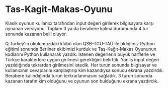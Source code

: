 # Tas-Kagit-Makas-Oyunu
Klasik oyunun kullanıcı tarafından input değeri girilerek bilgisayara karşı oynanan versiyonu. Toplam 3 ya da berabere kalma durumunda 4 tur sonunda kazanan belli oluyor.

Q Turkey'in okulumuzdaki klübü olan QSB-TGU-TAÜ ile aldığımız Python eğitimi sonunda Berliner ekibimizi kurduk ve Taş-Kağıt-Makas Oyununun kodlarını Python kullanarak yazdık. İstenen değerlerin büyük harflerle ve Türkçe karakterlere uygun girilmesi gerektiğini belirttik. Yanlış input değeri yazıldığında tekrardan girilmesini istedik. Her turun sonunda bilgisayar ve kullanıcının cevaplarını karşılaştırıp kim kazandıysa sonucu ekrana yazdırdık. Berabere kalındığında turun terkrarlanmasını sağladık. 3 turun sonunda kazanan tarafın kim olduğunu ve oyunun son bulduğunu ekrana yazdırdık.

